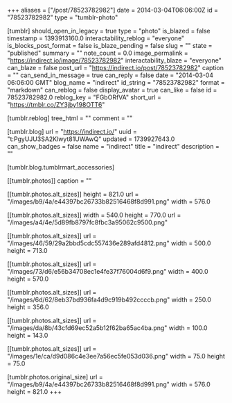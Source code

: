 +++
aliases = ["/post/78523782982"]
date = 2014-03-04T06:06:00Z
id = "78523782982"
type = "tumblr-photo"

[tumblr]
should_open_in_legacy = true
type = "photo"
is_blazed = false
timestamp = 1393913160.0
interactability_reblog = "everyone"
is_blocks_post_format = false
is_blaze_pending = false
slug = ""
state = "published"
summary = ""
note_count = 0.0
image_permalink = "https://indirect.io/image/78523782982"
interactability_blaze = "everyone"
can_blaze = false
post_url = "https://indirect.io/post/78523782982"
caption = ""
can_send_in_message = true
can_reply = false
date = "2014-03-04 06:06:00 GMT"
blog_name = "indirect"
id_string = "78523782982"
format = "markdown"
can_reblog = false
display_avatar = true
can_like = false
id = 78523782982.0
reblog_key = "FGbORfVA"
short_url = "https://tmblr.co/ZY3jby198OTT6"

[tumblr.reblog]
tree_html = ""
comment = ""

[tumblr.blog]
url = "https://indirect.io/"
uuid = "t:PgyUJU3SA2Klwyt81UWAwQ"
updated = 1739927643.0
can_show_badges = false
name = "indirect"
title = "indirect"
description = ""

[tumblr.blog.tumblrmart_accessories]

[[tumblr.photos]]
caption = ""

[[tumblr.photos.alt_sizes]]
height = 821.0
url = "/images/b9/4a/e44397bc26733b82516468f8d991.png"
width = 576.0

[[tumblr.photos.alt_sizes]]
width = 540.0
height = 770.0
url = "/images/a4/4e/5d89fb8797fc8fbc3a95062c9500.png"

[[tumblr.photos.alt_sizes]]
url = "/images/46/59/29a2bbd5cdc557436e289afd4812.png"
width = 500.0
height = 713.0

[[tumblr.photos.alt_sizes]]
url = "/images/73/d6/e56b34708ec1e4fe37f76004d6f9.png"
width = 400.0
height = 570.0

[[tumblr.photos.alt_sizes]]
url = "/images/6d/62/8eb37bd936fa4d9c919b492ccccb.png"
width = 250.0
height = 356.0

[[tumblr.photos.alt_sizes]]
url = "/images/da/8b/43cfd69ec52a5b12f62ba65ac4ba.png"
width = 100.0
height = 143.0

[[tumblr.photos.alt_sizes]]
url = "/images/1e/ca/d9d086c4e3ee7a56ec5fe053d036.png"
width = 75.0
height = 75.0

[tumblr.photos.original_size]
url = "/images/b9/4a/e44397bc26733b82516468f8d991.png"
width = 576.0
height = 821.0
+++
